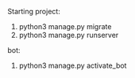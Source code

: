 Starting project: 
1. python3 manage.py migrate
2. python3 manage.py runserver

bot: 
1. python3 manage.py activate_bot
